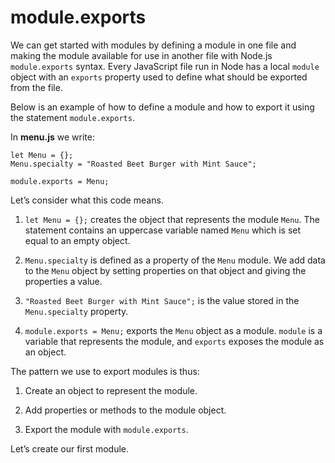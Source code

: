 # module.exports

We can get started with modules by defining a module in one file and making the module available for use in another file with Node.js `module.exports` syntax. Every JavaScript file run in Node has a local `module` object with an `exports` property used to define what should be exported from the file.

Below is an example of how to define a module and how to export it using the statement `module.exports`.

In **menu.js** we write:

```
let Menu = {};
Menu.specialty = "Roasted Beet Burger with Mint Sauce";

module.exports = Menu; 
```

Let’s consider what this code means.

1. `let Menu = {};` creates the object that represents the module `Menu`. The statement contains an uppercase variable named `Menu` which is set equal to an empty object.

2. `Menu.specialty` is defined as a property of the `Menu` module. We add data to the `Menu` object by setting properties on that object and giving the properties a value.
   
3. `"Roasted Beet Burger with Mint Sauce";` is the value stored in the `Menu.specialty` property.

4. `module.exports = Menu;` exports the `Menu` object as a module. `module` is a variable that represents the module, and `exports` exposes the module as an object.

The pattern we use to export modules is thus:

1. Create an object to represent the module.

2. Add properties or methods to the module object.

3. Export the module with `module.exports`.

Let’s create our first module.